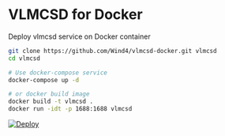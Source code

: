 # VLMCSD for Docker

Deploy vlmcsd service on Docker container

```bash
git clone https://github.com/Wind4/vlmcsd-docker.git vlmcsd
cd vlmcsd

# Use docker-compose service
docker-compose up -d

# or docker build image
docker build -t vlmcsd .
docker run -idt -p 1688:1688 vlmcsd
```
[![Deploy](https://www.herokucdn.com/deploy/button.png)](https://dashboard.heroku.com/new?template=https://github.com/tagma067001068/vlmcsd-docker)
